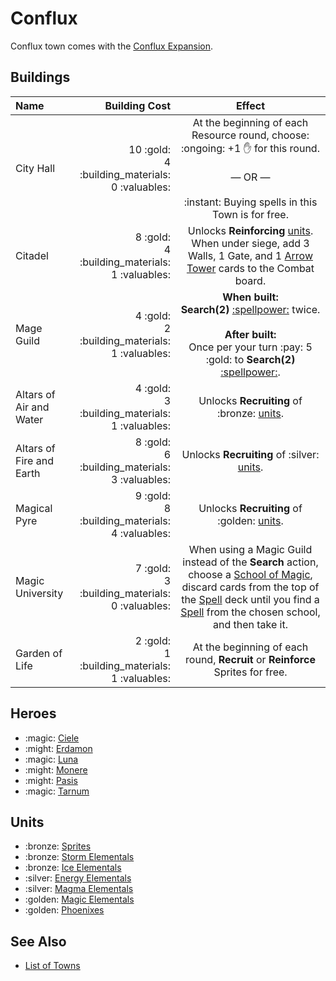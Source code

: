 # Conflux

Conflux town comes with the [Conflux Expansion](../content.md).


## Buildings

| Name | Building Cost | Effect |
| :--- | ---: | :---: |
| City Hall | 10 :gold:<br>4 :building_materials:<br>0 :valuables: | At the beginning of each Resource round, choose:<br>:ongoing:️ +1 :hand: for this round.<br><br>— OR —<br><br>:instant: Buying spells in this Town is for free. |
| Citadel | 8 :gold:<br>4 :building_materials:<br>1 :valuables: | Unlocks **Reinforcing** [units](#units). When under siege, add 3 Walls, 1 Gate, and 1 [Arrow Tower](../units/arrow_tower.md) cards to the Combat board. |
| Mage Guild | 4 :gold:<br>2 :building_materials:<br>1 :valuables: | **When built:**<br>**Search(2)** [:spellpower:](spells.md) twice.<br><br>**After built:**<br>Once per your turn :pay: 5 :gold: to **Search(2)** [:spellpower:](../spells.md). |
| Altars of Air and Water | 4 :gold:<br>3 :building_materials:<br>1 :valuables: | Unlocks **Recruiting** of :bronze: [units](#units). |
| Altars of Fire and Earth | 8 :gold:<br>6 :building_materials:<br>3 :valuables: | Unlocks **Recruiting** of :silver: [units](#units). |
| Magical Pyre | 9 :gold:<br>8 :building_materials:<br>4 :valuables: | Unlocks **Recruiting** of :golden: [units](#units). |
| Magic University | 7 :gold:<br>3 :building_materials:<br>0 :valuables: | When using a Magic Guild instead of the **Search** action, choose a [School of Magic](../spells.md), discard cards from the top of the [Spell](../spells.md) deck until you find a [Spell](../spells.md) from the chosen school, and then take it. |
| Garden of Life | 2 :gold:<br>1 :building_materials:<br>1 :valuables: | At the beginning of each round, **Recruit** or **Reinforce** Sprites for free. |


## Heroes

- :magic: [Ciele](../heroes/ciele.md) 
- :might: [Erdamon](../heroes/erdamon.md) 
- :magic: [Luna](../heroes/luna.md) 
- :might: [Monere](../heroes/monere.md) 
- :might: [Pasis](../heroes/pasis.md) 
- :magic: [Tarnum](../heroes/tarnum_conflux.md) 


## Units

- :bronze: [Sprites](../units/sprites.md)
- :bronze: [Storm Elementals](../units/storm_elementals.md)
- :bronze: [Ice Elementals](../units/ice_elementals.md)
- :silver: [Energy Elementals](../units/energy_elementals.md)
- :silver: [Magma Elementals](../units/magma_elementals.md)
- :golden: [Magic Elementals](../units/magic_elementals.md)
- :golden: [Phoenixes](../units/phoenixes.md)


## See Also

- [List of Towns](../towns.md)